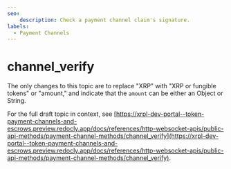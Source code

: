 ```yaml
---
seo:
    description: Check a payment channel claim's signature.
labels:
  - Payment Channels
---
```

# channel_verify

The only changes to this topic are to replace "XRP" with "XRP or fungible tokens" or "amount," and indicate that the `amount` can be either an Object or String.

For the full draft topic in context, see [https://xrpl-dev-portal--token-payment-channels-and-escrows.preview.redocly.app/docs/references/http-websocket-apis/public-api-methods/payment-channel-methods/channel_verify](https://xrpl-dev-portal--token-payment-channels-and-escrows.preview.redocly.app/docs/references/http-websocket-apis/public-api-methods/payment-channel-methods/channel_verify).
